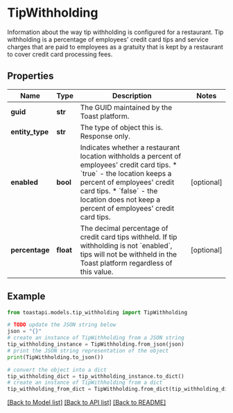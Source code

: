 # TipWithholding

Information about the way tip withholding is configured for a restaurant. Tip withholding is a percentage of employees' credit card tips and service charges that are paid to employees as a gratuity that is kept by a restaurant to cover credit card processing fees. 

## Properties

Name | Type | Description | Notes
------------ | ------------- | ------------- | -------------
**guid** | **str** | The GUID maintained by the Toast platform. | 
**entity_type** | **str** | The type of object this is. Response only. | 
**enabled** | **bool** | Indicates whether a restaurant location withholds a percent of employees&#39; credit card tips.  * &#x60;true&#x60; - the location keeps a percent of employees&#39; credit card tips.  * &#x60;false&#x60; - the location does not keep a percent of employees&#39; credit card tips.  | [optional] 
**percentage** | **float** | The decimal percentage of credit card tips withheld. If tip withholding is not &#x60;enabled&#x60;, tips will not be withheld in the Toast platform regardless of this value.  | [optional] 

## Example

```python
from toastapi.models.tip_withholding import TipWithholding

# TODO update the JSON string below
json = "{}"
# create an instance of TipWithholding from a JSON string
tip_withholding_instance = TipWithholding.from_json(json)
# print the JSON string representation of the object
print(TipWithholding.to_json())

# convert the object into a dict
tip_withholding_dict = tip_withholding_instance.to_dict()
# create an instance of TipWithholding from a dict
tip_withholding_from_dict = TipWithholding.from_dict(tip_withholding_dict)
```
[[Back to Model list]](../README.md#documentation-for-models) [[Back to API list]](../README.md#documentation-for-api-endpoints) [[Back to README]](../README.md)


